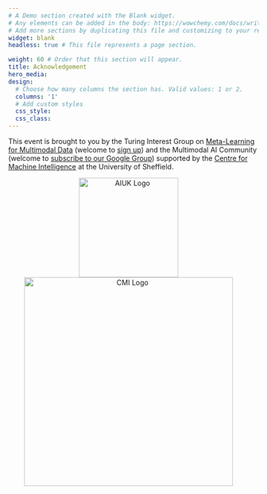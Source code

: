 ```yaml
---
# A Demo section created with the Blank widget.
# Any elements can be added in the body: https://wowchemy.com/docs/writing-markdown-latex/
# Add more sections by duplicating this file and customizing to your requirements.
widget: blank
headless: true # This file represents a page section.

weight: 60 # Order that this section will appear.
title: Acknowledgement
hero_media: 
design:
  # Choose how many columns the section has. Valid values: 1 or 2.
  columns: '1'
  # Add custom styles
  css_style:
  css_class:
---
```

This event is brought to you by the Turing Interest Group on [Meta-Learning for Multimodal Data](https://www.turing.ac.uk/research/interest-groups/meta-learning-multimodal-data) (welcome to [sign up](https://forms.office.com/Pages/ResponsePage.aspx?id=p_SVQ1XklU-Knx-672OE-fR6PcyyBV1JuragBENwKPJUOFhHNkY5WU1RVlczMjNWUVdYTDFDME1VNSQlQCN0PWcu)) and the Multimodal AI Community (welcome to [subscribe to our Google Group](https://groups.google.com/a/sheffield.ac.uk/g/multimodal-ai-community-group?pli=1)) supported by the [Centre for Machine Intelligence](https://www.sheffield.ac.uk/machine-intelligence) at the University of Sheffield.

<div style="text-align: center;">
  <img src="/media/AIUK_logo.png" alt="AIUK Logo" style="width: 200px; height: auto; display: inline-block;margin-right: 20px;">
  <img src="/media/CMI_logo_1.png" alt="CMI Logo" style="width: 420px; height: auto; display: inline-block; margin-right: 20px;">
</div>
